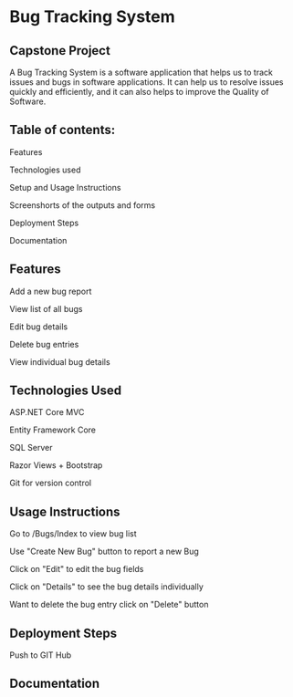 # Bug Tracking System
## Capstone Project

A Bug Tracking System is a software application that helps us to track issues and bugs in software applications.
It can help us to resolve issues quickly and efficiently, and it can also helps to improve the Quality of Software.

## Table of contents:

Features  

Technologies used  

Setup and Usage Instructions 

Screenshorts of the outputs and forms  

Deployment Steps  

Documentation 


## Features

Add a new bug report  

View list of all bugs  

Edit bug details  

Delete bug entries  

View individual bug details  


## Technologies Used

ASP.NET Core MVC  

Entity Framework Core  

SQL Server  

Razor Views + Bootstrap  

Git for version control  


## Usage Instructions

Go to /Bugs/Index to view bug list  

Use "Create New Bug" button to report a new Bug  

Click on "Edit" to edit the bug fields  

Click on "Details" to see the bug details individually  

Want to delete the bug entry click on "Delete" button  


## Deployment Steps 

Push to GIT Hub  


## Documentation  




